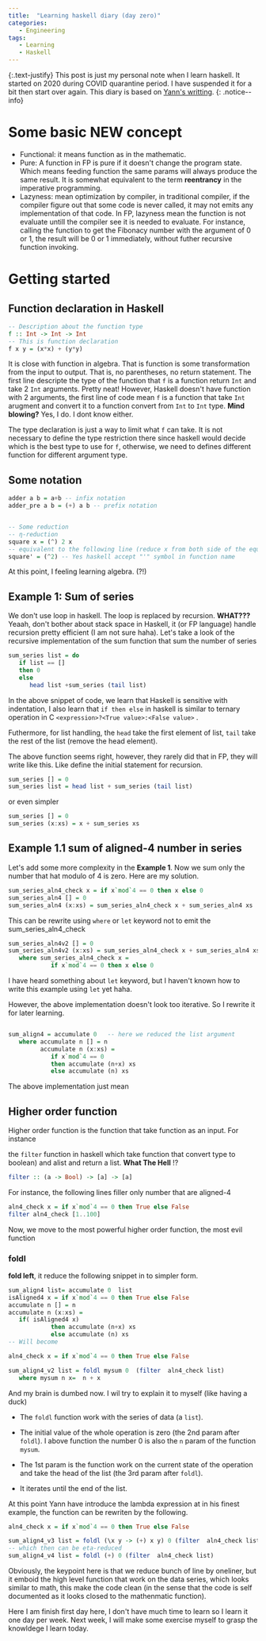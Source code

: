 ```yaml
---
title:  "Learning haskell diary (day zero)"
categories:
   - Engineering
tags:
   - Learning
   - Haskell
---
```

{:.text-justify}
This post is just my personal note when I learn haskell. It started on 2020 during COVID quarantine period. I have suspended it for a bit then start over again. This diary is based on [Yann's writting](https://yannesposito.com/Scratch/en/blog/Haskell-the-Hard-Way/#navigation).
{: .notice--info}

# Some basic **NEW** concept

- Functional: it means function as in the mathematic.
- Pure: A function in FP is pure if it doesn't change the program state. Which means feeding function the same params will always produce the same result. It is somewhat equivalent to the term **reentrancy** in the imperative programming.
- Lazyness: mean optimization by compiler, in traditional compiler, if the compiler figure out that some code is never called, it may not emits any implementation of that code. In FP, lazyness mean the function is not evaluate untill the compiler see it is needed to evaluate. For instance, calling the function to get the Fibonacy number with the argument of 0 or 1, the result will be 0 or 1 immediately, without futher recursive function invoking.

# Getting started

## Function declaration in Haskell

```haskell
-- Description about the function type
f :: Int -> Int -> Int
-- This is function declaration
f x y = (x*x) + (y*y)
```

It is close with function in algebra. That is function is some transformation from the input to output. That is, no parentheses, no return statement. The first line  descripte the type of the function that `f` is a function return `Int` and take 2 `Int` arguments. Pretty neat! However, Haskell doesn't have function with 2 arguments, the first line of code mean `f` is a function that take `Int` arugment and convert it to a function convert from `Int` to `Int` type. **Mind blowing?** Yes, I do. I dont know either.

The type declaration is just a way to limit what `f` can take. It is not necessary to define the type restriction there since haskell would decide which is the best type to use for `f`, otherwise, we need to defines different function for different argument type.

## Some notation

```haskell
adder a b = a+b -- infix notation
adder_pre a b = (+) a b -- prefix notation


-- Some reduction
-- η-reduction
square x = (^) 2 x
-- equivalent to the following line (reduce x from both side of the equation)
square' = (^2) -- Yes haskell accept "'" symbol in function name
```

At this point, I feeling learning algebra. (?!)

## Example 1: Sum of series

We don't use loop in haskell. The loop is replaced by recursion. **WHAT???** Yeaah, don't bother about stack space in Haskell, it (or FP language) handle recursion pretty efficient (I am not sure haha). Let's take a look of the recursive implementation of the sum function that sum the number of series

```haskell
sum_series list = do
   if list == []
   then 0
   else
      head list +sum_series (tail list)
```

In the above snippet of code, we learn that Haskell is sensitive with indentation, I also learn that `if then else` in haskell is similar to ternary operation in C `<expression>?<True value>:<False value>` .

Futhermore, for list handling, the `head` take the first element of list, `tail` take the rest of the list (remove the head element).

The above function seems right, however, they rarely did that in FP, they will write like this. Like define the initial statement for recursion.

```haskell
sum_series [] = 0
sum_series list = head list + sum_series (tail list)
```

or even simpler

```haskell
sum_series [] = 0
sum_series (x:xs) = x + sum_series xs
```

## Example 1.1 sum of aligned-4 number in series

Let's add some more complexity in the **Example 1**. Now we sum only the number that hat modulo of 4 is zero. Here are my solution.

```haskell
sum_series_aln4_check x = if x`mod`4 == 0 then x else 0
sum_series_aln4 [] = 0
sum_series_aln4 (x:xs) = sum_series_aln4_check x + sum_series_aln4 xs
```

This can be rewrite using `where` or `let` keyword not to emit the  sum_series_aln4_check

```haskell
sum_series_aln4v2 [] = 0
sum_series_aln4v2 (x:xs) = sum_series_aln4_check x + sum_series_aln4 xs
   where sum_series_aln4_check x = 
            if x`mod`4 == 0 then x else 0
```

I have heard something about `let` keyword, but I haven't known how to write this example using `let` yet haha.

However, the above implementation doesn't look too iterative. So I rewrite it for later learning.

```haskell

sum_align4 = accumulate 0   -- here we reduced the list argument
   where accumulate n [] = n   
         accumulate n (x:xs) = 
            if x`mod`4 == 0 
            then accumulate (n+x) xs
            else accumulate (n) xs         
```

The above implementation just mean

## Higher order function

Higher order function is the function that take function as an input. For instance

the `filter` function in haskell which take function that convert type to boolean) and alist and return a list.  **What The Hell** !?

```haskell
filter :: (a -> Bool) -> [a] -> [a]
```

For instance, the following lines filler only number that are aligned-4

```haskell
aln4_check x = if x`mod`4 == 0 then True else False
filter aln4_check [1..100]
```

Now, we move to the most powerful higher order function, the most evil function 

### foldl

**fold left**, it reduce the following snippet in to simpler form.

```haskell
sum_align4 list= accumulate 0  list
isAligned4 x = if x`mod`4 == 0 then True else False
accumulate n [] = n   
accumulate n (x:xs) = 
   if( isAligned4 x)
            then accumulate (n+x) xs
            else accumulate (n) xs
-- Will become

aln4_check x = if x`mod`4 == 0 then True else False

sum_align4_v2 list = foldl mysum 0  (filter  aln4_check list)
   where mysum n x=  n + x
```

And my brain is dumbed now. I wil  try to explain it to myself (like having a duck)

* The `foldl` function work with the series of data (a `list`).

* The initial value of the whole operation is zero (the 2nd param after `foldl`). I above function the number 0 is also the `n` param of the function `mysum`. 

* The 1st param is the function work on the current state of the operation and take the head of the list (the 3rd param after `foldl`).

* It iterates until the end of the list.

At this point Yann have introduce the lambda expression at in his finest example, the function can be rewriten by the following.

```haskell
aln4_check x = if x`mod`4 == 0 then True else False

sum_align4_v3 list = foldl (\x y -> (+) x y) 0 (filter  aln4_check list)
-- which then can be eta-reduced 
sum_align4_v4 list = foldl (+) 0 (filter  aln4_check list)

```

Obviously, the keypoint here is that we reduce bunch of line by oneliner, but it emboid the high level function that work on the data series, which looks similar to math, this make the code clean (in the sense that the code is self documented as it looks closed to the mathenmatic function).

Here I am finish first day here, I don't have much time to learn so I learn it one day per week. Next week, I will make some exercise myself to grasp the knowldege I learn today.
